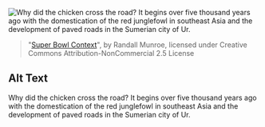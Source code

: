 ![Why did the chicken cross the road? It begins over five thousand years ago with the domestication of the red junglefowl in southeast Asia and the development of paved roads in the Sumerian city of Ur.](https://imgs.xkcd.com/comics/super_bowl_context.png)
> "[Super Bowl Context](https://xkcd.com/1640/)", by Randall Munroe, licensed under Creative Commons Attribution-NonCommercial 2.5 License

## Alt Text
Why did the chicken cross the road? It begins over five thousand years ago with the domestication of the red junglefowl in southeast Asia and the development of paved roads in the Sumerian city of Ur.
